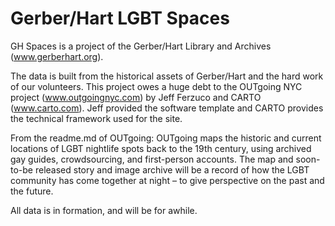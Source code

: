 # Gerber/Hart LGBT Spaces

GH Spaces is a project of the Gerber/Hart Library and Archives (www.gerberhart.org).  

The data is built from the historical assets of Gerber/Hart and the hard work of our volunteers.  This project owes a huge debt to the OUTgoing NYC project (www.outgoingnyc.com) by Jeff Ferzuco and CARTO (www.carto.com).  Jeff provided the software template and CARTO provides the technical framework used for the site. 

From the readme.md of OUTgoing:
OUTgoing maps the historic and current locations of LGBT nightlife spots back to the 19th century, using archived gay guides, crowdsourcing, and first-person accounts. The map and soon-to-be released story and image archive will be a record of how the LGBT community has come together at night – to give perspective on the past and the future.  

All data is in formation, and will be for awhile. 

